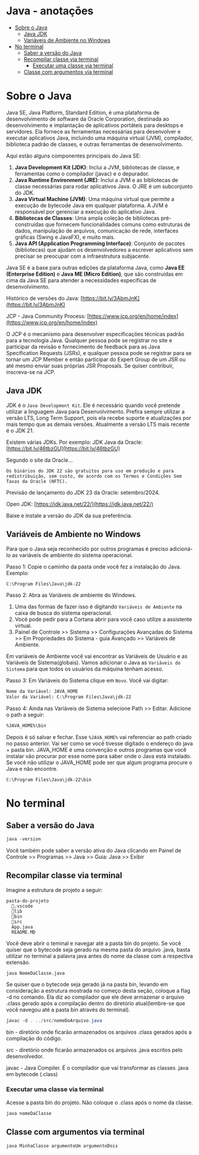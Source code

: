 <h1>Java - anotações</h1>

- [Sobre o Java](#sobre-o-java)
  - [Java JDK](#java-jdk)
  - [Variáveis de Ambiente no Windows](#variáveis-de-ambiente-no-windows)
- [No terminal](#no-terminal)
  - [Saber a versão do Java](#saber-a-versão-do-java)
  - [Recompilar classe via terminal](#recompilar-classe-via-terminal)
    - [Executar uma classe via terminal](#executar-uma-classe-via-terminal)
  - [Classe com argumentos via terminal](#classe-com-argumentos-via-terminal)


# Sobre o Java

Java SE, Java Platform, Standard Edition, é uma plataforma de desenvolvimento de software da Oracle Corporation, destinada ao desenvolvimento e implantação de aplicativos portáteis para desktops e servidores. Ela fornece as ferramentas necessárias para desenvolver e executar aplicativos Java, incluindo uma máquina virtual (JVM), compilador, biblioteca padrão de classes, e outras ferramentas de desenvolvimento.

Aqui estão alguns componentes principais do Java SE:

1. **Java Development Kit (JDK)**: Inclui a JVM, bibliotecas de classe, e ferramentas como o compilador (javac) e o depurador.
2. **Java Runtime Environment (JRE)**: Inclui a JVM e as bibliotecas de classe necessárias para rodar aplicativos Java. O JRE é um subconjunto do JDK.
3. **Java Virtual Machine (JVM)**: Uma máquina virtual que permite a execução de bytecode Java em qualquer plataforma. A JVM é responsável por gerenciar a execução do aplicativo Java.
4. **Bibliotecas de Classes**: Uma ampla coleção de bibliotecas pré-construídas que fornecem funcionalidades comuns como estruturas de dados, manipulação de arquivos, comunicação de rede, interfaces gráficas (Swing e JavaFX), e muito mais.
5. **Java API (Application Programming Interface)**: Conjunto de pacotes (bibliotecas) que ajudam os desenvolvedores a escrever aplicativos sem precisar se preocupar com a infraestrutura subjacente.

Java SE é a base para outras edições da plataforma Java, como **Java EE (Enterprise Edition)** e **Java ME (Micro Edition)**, que são construídas em cima da Java SE para atender a necessidades específicas de desenvolvimento.

Histórico de versões do Java: [https://bit.ly/3AbmJnK](https://bit.ly/3AbmJnK)

JCP - Java Community Process: [https://www.jcp.org/en/home/index](https://www.jcp.org/en/home/index)

O JCP é o mecanismo para desenvolver especificações técnicas padrão para a tecnologia Java. Qualquer pessoa pode se registrar no site e participar da revisão e fornecimento de feedback para as Java Specification Requests (JSRs), e qualquer pessoa pode se registrar para se tornar um JCP Member e então participar do Expert Group de um JSR ou até mesmo enviar suas próprias JSR Proposals. Se quiser contribuir, inscreva-se na JCP.

## Java JDK
JDK é o `Java Development Kit`. Ele é necessário quando você pretende utilizar a linguagem Java para Desenvolvimento. Prefira sempre utilizar a versão LTS, Long Term Support, pois ela recebe suporte e atualizações por mais tempo que as demais versões. Atualmente a versão LTS mais recente é o JDK 21.

Existem várias JDKs. Por exemplo:
JDK Java da Oracle: [https://bit.ly/46tbzGU](https://bit.ly/46tbzGU) <br />

Segundo o site da Oracle...
```
Os binários do JDK 22 são gratuitos para uso em produção e para redistribuição, sem custo, de acordo com os Termos e Condições Sem Taxas da Oracle (NFTC).
```
Previsão de lançamento do JDK 23 da Oracle: setembro/2024.


Open JDK: [https://jdk.java.net/22/](https://jdk.java.net/22/)

Baixe e instale a versão do JDK da sua preferência.

## Variáveis de Ambiente no Windows
Para que o Java seja reconhecido por outros programas é preciso adicioná-lo as variáveis de ambiente do sistema operacional.

Passo 1: Copie o caminho da pasta onde você fez a instalação do Java. Exemplo:
```txt
C:\Program Files\Java\jdk-22
```

Passo 2: Abra as Variáveis de ambiente do Windows.
1. Uma das formas de fazer isso é digitando `Variáveis de Ambiente` na caixa de busca do sistema operacional.
2. Você pode pedir para a Cortana abrir para você caso utilize a assistente virtual.
3. Painel de Controle >> Sistema >> Configurações Avançadas do Sistema >> Em Propriedades do Sistema - guia Avançado >> Variáveis de Ambiente.

Em variáveis de Ambiente você vai encontrar as Variáveis de Usuário e as Variáveis de Sistema(globais). Vamos adicionar o Java as `Variáveis do Sistema` para que todos os usuários da máquina tenham acesso.

Passo 3: Em Variáveis do Sistema clique em `Novo`. Você vai digitar:
```txt
Nome da Variável: JAVA_HOME
Valor da Variável: C:\Program Files\Java\jdk-22
```

Passo 4: Ainda nas Variáveis de Sistema selecione Path >> Editar. Adicione o path a seguir:
```txt
%JAVA_HOME%\bin
```
Depois é só salvar e fechar. Esse `%JAVA_HOME%` vai referenciar ao path criado no passo anterior. Vai ser como se você tivesse digitado o endereço do java + pasta bin. JAVA_HOME é uma convenção e outros programas que você instalar vão procurar por esse nome para saber onde o Java está instalado. Se você não utilizar o JAVA_HOME pode ser que algum programa procure o Java e não encontre.
```
C:\Program Files\Java\jdk-22\bin
```

# No terminal

## Saber a versão do Java
```txt
java -version
```
Você também pode saber a versão ativa do Java clicando em Painel de Controle >> Programas >> Java >> Guia: Java >> Exibir

## Recompilar classe via terminal
Imagine a estrutura de projeto a seguir:
```
pasta-do-projeto
  📂.vscode
  📂lib
  📂bin
  📂src
  App.java
  README.MD
```
Você deve abrir o teminal e navegar até a pasta bin do projeto. Se você quiser que o bytecode seja gerado na mesma pasta do arquivo .java, basta utilizar no terminal a palavra java antes do nome da classe com a respectiva extensão.
```
java NomeDaClasse.java
```
Se quiser que o bytecode seja gerado já na pasta bin, levando em consideração a estrutura mostrada no começo desta seção, coloque a flag -d no comando. Ela diz ao compilador que ele deve armazenar o arquivo .class gerado após a compilação dentro do diretório atual(lembre-se que você navegou até a pasta bin através do terminal).

```java
javac -d . ../src/nomeDoArquivo.java
```

bin - diretório onde ficarão armazenados os arquivos .class gerados após a compilação do código.

src - diretório onde ficarão armazenados os arquivos .java escritos pelo desenvolvedor.

javac - Java Compiler. É o compilador que vai transformar as classes .java em bytecode (.class)


### Executar uma classe via terminal
Acesse a pasta bin do projeto. Não coloque o .class após o nome da classe.
```java
java nomeDaClasse
```

## Classe com argumentos via terminal
```java
java MinhaClasse argumentoUm argumentoDois
```
